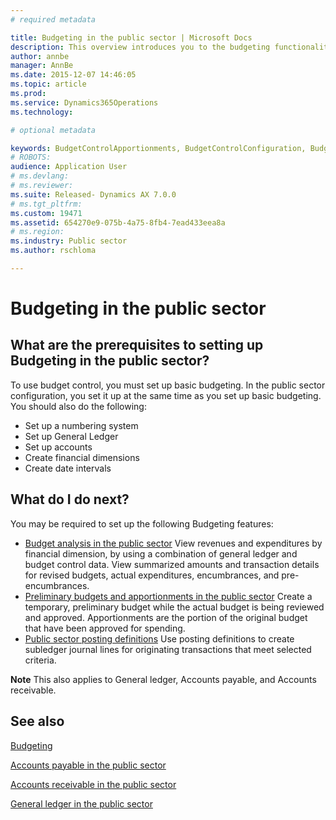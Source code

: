 ```yaml
---
# required metadata

title: Budgeting in the public sector | Microsoft Docs
description: This overview introduces you to the budgeting functionality that is available for public sector. This includes budget analysis, preliminary budgets and apportionments, and posting definitions.
author: annbe
manager: AnnBe
ms.date: 2015-12-07 14:46:05
ms.topic: article
ms.prod: 
ms.service: Dynamics365Operations
ms.technology: 

# optional metadata

keywords: BudgetControlApportionments, BudgetControlConfiguration, BudgetControlStatistics, BudgetParameters
# ROBOTS: 
audience: Application User
# ms.devlang: 
# ms.reviewer: 
ms.suite: Released- Dynamics AX 7.0.0
# ms.tgt_pltfrm: 
ms.custom: 19471
ms.assetid: 654270e9-075b-4a75-8fb4-7ead433eea8a
# ms.region: 
ms.industry: Public sector
ms.author: rschloma

---
```


# Budgeting in the public sector

What are the prerequisites to setting up Budgeting in the public sector?
------------------------------------------------------------------------

To use budget control, you must set up basic budgeting. In the public sector configuration, you set it up at the same time as you set up basic budgeting. You should also do the following:

-   Set up a numbering system
-   Set up General Ledger
-   Set up accounts
-   Create financial dimensions
-   Create date intervals

## What do I do next?
You may be required to set up the following Budgeting features:

-   [Budget analysis in the public sector](http://ax.help.dynamics.com/en/wiki/budget-analysis-in-the-public-sector/) View revenues and expenditures by financial dimension, by using a combination of general ledger and budget control data. View summarized amounts and transaction details for revised budgets, actual expenditures, encumbrances, and pre-encumbrances.
-   [Preliminary budgets and apportionments in the public sector](http://ax.help.dynamics.com/en/wiki/preliminary-budgets-and-apportionments-in-the-public-sector/) Create a temporary, preliminary budget while the actual budget is being reviewed and approved. Apportionments are the portion of the original budget that have been approved for spending.
-   [Public sector posting definitions](http://ax.help.dynamics.com/en/wiki/posting-definitions-in-the-public-sector/) Use posting definitions to create subledger journal lines for originating transactions that meet selected criteria.

**Note** This also applies to General ledger, Accounts payable, and Accounts receivable.

See also
--------

[Budgeting](https://ax.help.dynamics.com/en/wiki/Budgeting/)

[Accounts payable in the public sector](https://ax.help.dynamics.com/en/wiki/accounts-payable-in-the-public-sector/)

[Accounts receivable in the public sector](https://ax.help.dynamics.com/en/wiki/accounts-receivable-in-the-public-sector/)

[General ledger in the public sector](https://ax.help.dynamics.com/en/wiki/general-ledger-in-the-public-sector/)

